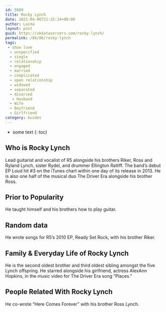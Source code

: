 ```yaml
---
id: 5689
title: Rocky Lynch
date: 2021-04-06T21:25:14+00:00
author: Laima
layout: post
guid: https://ukdataservers.com/rocky-lynch/
permalink: /04/06/rocky-lynch
tags:
 - show love
  - unspecified
  - single
  - relationship
  - engaged
  - married
  - complicated
  - open relationship
  - widowed
  - separated
  - divorced
   - Husband
  - Wife
  - Boyfriend
  - Girlfriend
category: Guides
---
```


* some text
{: toc}


## Who is Rocky Lynch
                  
                  
                  
Lead guitarist and vocalist of R5 alongside his brothers Riker, Ross and Ryland Lynch, sister Rydel, and drummer Ellington Ratliff. The band&#8217;s debut EP Loud hit #3 on the iTunes chart within one day of its release in 2013. He is also one half of the musical duo The Driver Era alongside his brother Ross. 
                  
              
            
              
            
                
                
                
## Prior to Popularity
                  
                  
                  
He taught himself and his brothers how to play guitar. 
                  
              
            
              
            
                
                
                
## Random data
                  
                  
                  
He wrote songs for R5&#8217;s 2010 EP, Ready Set Rock, with his brother Riker. 
                  
              
            
              
            
                
                
                
## Family & Everyday Life of Rocky Lynch
                  
                  
                  
He is the second oldest brother and third oldest sibling amongst the five Lynch offspring. He starred alongside his girlfriend, actress AlexAnn Hopkins, in the music video for The Driver Era song &#8220;Places.&#8221;
                  
              
            
              
            
                
                
                
## People Related With Rocky Lynch
                  
                  
                  
He co-wrote &#8220;Here Comes Forever&#8221; with his brother Ross Lynch. 
                  
              
            
              
            
                
              
            
              
              
            
            
              
            
          
          
          